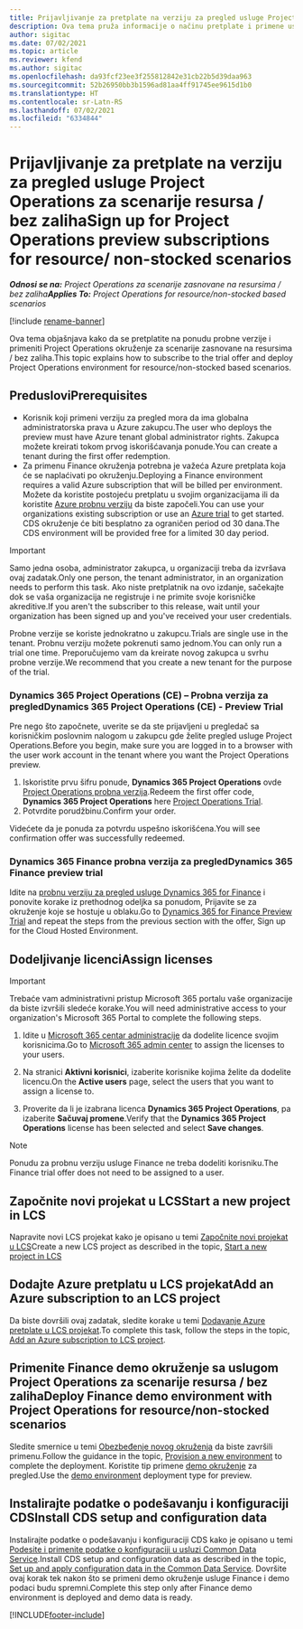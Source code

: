 ```yaml
---
title: Prijavljivanje za pretplate na verziju za pregled usluge Project Operations za scenarije resursa / bez zaliha
description: Ova tema pruža informacije o načinu pretplate i primene usluge Project Operations za scenarije zasnovane na resursima / bez zaliha.
author: sigitac
ms.date: 07/02/2021
ms.topic: article
ms.reviewer: kfend
ms.author: sigitac
ms.openlocfilehash: da93fcf23ee3f255812842e31cb22b5d39daa963
ms.sourcegitcommit: 52b26950bb3b1596ad81aa4ff91745ee9615d1b0
ms.translationtype: HT
ms.contentlocale: sr-Latn-RS
ms.lasthandoff: 07/02/2021
ms.locfileid: "6334844"
---
```

# <a name="sign-up-for-project-operations-preview-subscriptions-for-resource-non-stocked-scenarios"></a><span data-ttu-id="63883-103">Prijavljivanje za pretplate na verziju za pregled usluge Project Operations za scenarije resursa / bez zaliha</span><span class="sxs-lookup"><span data-stu-id="63883-103">Sign up for Project Operations preview subscriptions for resource/ non-stocked scenarios</span></span>

<span data-ttu-id="63883-104">_**Odnosi se na:** Project Operations za scenarije zasnovane na resursima / bez zaliha_</span><span class="sxs-lookup"><span data-stu-id="63883-104">_**Applies To:** Project Operations for resource/non-stocked based scenarios_</span></span>

[!include [rename-banner](~/includes/cc-data-platform-banner.md)]

<span data-ttu-id="63883-105">Ova tema objašnjava kako da se pretplatite na ponudu probne verzije i primeniti Project Operations okruženje za scenarije zasnovane na resursima / bez zaliha.</span><span class="sxs-lookup"><span data-stu-id="63883-105">This topic explains how to subscribe to the trial offer and deploy Project Operations environment for resource/non-stocked based scenarios.</span></span>

## <a name="prerequisites"></a><span data-ttu-id="63883-106">Preduslovi</span><span class="sxs-lookup"><span data-stu-id="63883-106">Prerequisites</span></span>
- <span data-ttu-id="63883-107">Korisnik koji primeni verziju za pregled mora da ima globalna administratorska prava u Azure zakupcu.</span><span class="sxs-lookup"><span data-stu-id="63883-107">The user who deploys the preview must have Azure tenant global administrator rights.</span></span> <span data-ttu-id="63883-108">Zakupca možete kreirati tokom prvog iskorišćavanja ponude.</span><span class="sxs-lookup"><span data-stu-id="63883-108">You can create a tenant during the first offer redemption.</span></span> 
- <span data-ttu-id="63883-109">Za primenu Finance okruženja potrebna je važeća Azure pretplata koja će se naplaćivati po okruženju.</span><span class="sxs-lookup"><span data-stu-id="63883-109">Deploying a Finance environment requires a valid Azure subscription that will be billed per environment.</span></span> <span data-ttu-id="63883-110">Možete da koristite postojeću pretplatu u svojim organizacijama ili da koristite [Azure probnu verziju](https://azure.microsoft.com/en-us/free/) da biste započeli.</span><span class="sxs-lookup"><span data-stu-id="63883-110">You can use your organizations existing subscription or use an [Azure trial](https://azure.microsoft.com/en-us/free/) to get started.</span></span> <span data-ttu-id="63883-111">CDS okruženje će biti besplatno za ograničen period od 30 dana.</span><span class="sxs-lookup"><span data-stu-id="63883-111">The CDS environment will be provided free for a limited 30 day period.</span></span>

> [!IMPORTANT]
> <span data-ttu-id="63883-112">Samo jedna osoba, administrator zakupca, u organizaciji treba da izvršava ovaj zadatak.</span><span class="sxs-lookup"><span data-stu-id="63883-112">Only one person, the tenant administrator, in an organization needs to perform this task.</span></span> <span data-ttu-id="63883-113">Ako niste pretplatnik na ovo izdanje, sačekajte dok se vaša organizacija ne registruje i ne primite svoje korisničke akreditive.</span><span class="sxs-lookup"><span data-stu-id="63883-113">If you aren't the subscriber to this release, wait until your organization has been signed up and you've received your user credentials.</span></span>
> 
> <span data-ttu-id="63883-114">Probne verzije se koriste jednokratno u zakupcu.</span><span class="sxs-lookup"><span data-stu-id="63883-114">Trials are single use in the tenant.</span></span> <span data-ttu-id="63883-115">Probnu verziju možete pokrenuti samo jednom.</span><span class="sxs-lookup"><span data-stu-id="63883-115">You can only run a trial one time.</span></span> <span data-ttu-id="63883-116">Preporučujemo vam da kreirate novog zakupca u svrhu probne verzije.</span><span class="sxs-lookup"><span data-stu-id="63883-116">We recommend that you create a new tenant for the purpose of the trial.</span></span>


### <a name="dynamics-365-project-operations-ce---preview-trial"></a><span data-ttu-id="63883-117">Dynamics 365 Project Operations (CE) – Probna verzija za pregled</span><span class="sxs-lookup"><span data-stu-id="63883-117">Dynamics 365 Project Operations (CE) - Preview Trial</span></span> 

<span data-ttu-id="63883-118">Pre nego što započnete, uverite se da ste prijavljeni u pregledač sa korisničkim poslovnim nalogom u zakupcu gde želite pregled usluge Project Operations.</span><span class="sxs-lookup"><span data-stu-id="63883-118">Before you begin, make sure you are logged in to a browser with the user work account in the tenant where you want the Project Operations preview.</span></span>

1. <span data-ttu-id="63883-119">Iskoristite prvu šifru ponude, **Dynamics 365 Project Operations** ovde [Project Operations probna verzija](https://aka.ms/try-po).</span><span class="sxs-lookup"><span data-stu-id="63883-119">Redeem the first offer code, **Dynamics 365 Project Operations** here [Project Operations Trial](https://aka.ms/try-po).</span></span>
2. <span data-ttu-id="63883-120">Potvrdite porudžbinu.</span><span class="sxs-lookup"><span data-stu-id="63883-120">Confirm your order.</span></span>

  <span data-ttu-id="63883-121">Videćete da je ponuda za potvrdu uspešno iskorišćena.</span><span class="sxs-lookup"><span data-stu-id="63883-121">You will see confirmation offer was successfully redeemed.</span></span>

### <a name="dynamics-365-finance-preview-trial"></a><span data-ttu-id="63883-122">Dynamics 365 Finance probna verzija za pregled</span><span class="sxs-lookup"><span data-stu-id="63883-122">Dynamics 365 Finance preview trial</span></span>

<span data-ttu-id="63883-123">Idite na [probnu verziju za pregled usluge Dynamics 365 for Finance](https://aka.ms/trypoche) i ponovite korake iz prethodnog odeljka sa ponudom, Prijavite se za okruženje koje se hostuje u oblaku.</span><span class="sxs-lookup"><span data-stu-id="63883-123">Go to [Dynamics 365 for Finance Preview Trial](https://aka.ms/trypoche) and repeat the steps from the previous section with the offer, Sign up for the Cloud Hosted Environment.</span></span>  

## <a name="assign-licenses"></a><span data-ttu-id="63883-124">Dodeljivanje licenci</span><span class="sxs-lookup"><span data-stu-id="63883-124">Assign licenses</span></span>

> [!IMPORTANT]
> <span data-ttu-id="63883-125">Trebaće vam administrativni pristup Microsoft 365 portalu vaše organizacije da biste izvršili sledeće korake.</span><span class="sxs-lookup"><span data-stu-id="63883-125">You will need administrative access to your organization's Microsoft 365 Portal to complete the following steps.</span></span>

1. <span data-ttu-id="63883-126">Idite u [Microsoft 365 centar administracije](https://portal.office.com/) da dodelite licence svojim korisnicima.</span><span class="sxs-lookup"><span data-stu-id="63883-126">Go to [Microsoft 365 admin center](https://portal.office.com/) to assign the licenses to your users.</span></span>

2. <span data-ttu-id="63883-127">Na stranici **Aktivni korisnici**, izaberite korisnike kojima želite da dodelite licencu.</span><span class="sxs-lookup"><span data-stu-id="63883-127">On the **Active users** page, select the users that you want to assign a license to.</span></span>

3. <span data-ttu-id="63883-128">Proverite da li je izabrana licenca **Dynamics 365 Project Operations**, pa izaberite **Sačuvaj promene**.</span><span class="sxs-lookup"><span data-stu-id="63883-128">Verify that the **Dynamics 365 Project Operations** license has been selected and select **Save changes**.</span></span>

> [!NOTE]
> <span data-ttu-id="63883-129">Ponudu za probnu verziju usluge Finance ne treba dodeliti korisniku.</span><span class="sxs-lookup"><span data-stu-id="63883-129">The Finance trial offer does not need to be assigned to a user.</span></span>

## <a name="start-a-new-project-in-lcs"></a><span data-ttu-id="63883-130">Započnite novi projekat u LCS</span><span class="sxs-lookup"><span data-stu-id="63883-130">Start a new project in LCS</span></span>

<span data-ttu-id="63883-131">Napravite novi LCS projekat kako je opisano u temi [Započnite novi projekat u LCS](create-lcs-project.md)</span><span class="sxs-lookup"><span data-stu-id="63883-131">Create a new LCS project as described in the topic, [Start a new project in LCS](create-lcs-project.md)</span></span>

## <a name="add-an-azure-subscription-to-an-lcs-project"></a><span data-ttu-id="63883-132">Dodajte Azure pretplatu u LCS projekat</span><span class="sxs-lookup"><span data-stu-id="63883-132">Add an Azure subscription to an LCS project</span></span>

<span data-ttu-id="63883-133">Da biste dovršili ovaj zadatak, sledite korake u temi [Dodavanje Azure pretplate u LCS projekat](resource-add-azure-subscription-lcs-project.md).</span><span class="sxs-lookup"><span data-stu-id="63883-133">To complete this task, follow the steps in the topic, [Add an Azure subscription to LCS project](resource-add-azure-subscription-lcs-project.md).</span></span>

## <a name="deploy-finance-demo-environment-with-project-operations-for-resourcenon-stocked-scenarios"></a><span data-ttu-id="63883-134">Primenite Finance demo okruženje sa uslugom Project Operations za scenarije resursa / bez zaliha</span><span class="sxs-lookup"><span data-stu-id="63883-134">Deploy Finance demo environment with Project Operations for resource/non-stocked scenarios</span></span>

<span data-ttu-id="63883-135">Sledite smernice u temi [Obezbeđenje novog okruženja](resource-provision-new-environment.md) da biste završili primenu.</span><span class="sxs-lookup"><span data-stu-id="63883-135">Follow the guidance in the topic, [Provision a new environment](resource-provision-new-environment.md) to complete the deployment.</span></span> <span data-ttu-id="63883-136">Koristite tip primene [demo okruženje](/dynamics365/fin-ops-core/dev-itpro/deployment/deploy-demo-environment) za pregled.</span><span class="sxs-lookup"><span data-stu-id="63883-136">Use the [demo environment](/dynamics365/fin-ops-core/dev-itpro/deployment/deploy-demo-environment) deployment type for preview.</span></span> 

## <a name="install-cds-setup-and-configuration-data"></a><span data-ttu-id="63883-137">Instalirajte podatke o podešavanju i konfiguraciji CDS</span><span class="sxs-lookup"><span data-stu-id="63883-137">Install CDS setup and configuration data</span></span>

<span data-ttu-id="63883-138">Instalirajte podatke o podešavanju i konfiguraciji CDS kako je opisano u temi [Podesite i primenite podatke o konfiguraciji u usluzi Common Data Service](resource-apply-pro-setup-config-data.md).</span><span class="sxs-lookup"><span data-stu-id="63883-138">Install CDS setup and configuration data as described in the topic, [Set up and apply configuration data in the Common Data Service](resource-apply-pro-setup-config-data.md).</span></span>
<span data-ttu-id="63883-139">Dovršite ovaj korak tek nakon što se primeni demo okruženje usluge Finance i demo podaci budu spremni.</span><span class="sxs-lookup"><span data-stu-id="63883-139">Complete this step only after Finance demo environment is deployed and demo data is ready.</span></span>


[!INCLUDE[footer-include](../includes/footer-banner.md)]
